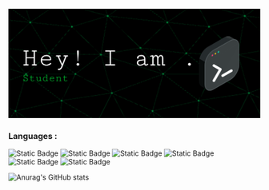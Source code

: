 
![Header](./Ryan.png)


### Languages : 
![Static Badge](https://img.shields.io/badge/Python-Python?style=plastic&logo=python&color=34E140)   ![Static Badge](https://img.shields.io/badge/C-C?style=plastic&logo=c&color=CF34E1)  ![Static Badge](https://img.shields.io/badge/C%2B%2B-C?style=plastic&logo=c%2B%2B&color=CF34E1)  ![Static Badge](https://img.shields.io/badge/JavaScript-C?style=plastic&logo=javascript&color=F0F018)  ![Static Badge](https://img.shields.io/badge/Html-C?style=plastcic&logo=html5&color=F0A118)  ![Static Badge](https://img.shields.io/badge/CSS-C?style=plastcic&logo=css3&color=18E2F0)








![Anurag's GitHub stats](https://github-readme-stats.vercel.app/api?username=RyanLru&show_icons=true&theme=radical)
